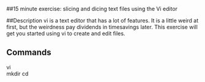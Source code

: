 ##15 minute exercise: slicing and dicing text files using the Vi editor 

##Description
vi is a text editor that has a lot of features.  It is a little weird at first, but the weirdness pay dividends in timesavings later.  This exercise will get you started using vi to create and edit files.

## Commands
vi       
mkdir
cd


